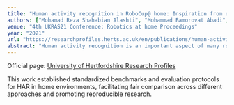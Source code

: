 ```yaml
---
title: "Human activity recognition in RoboCup@ home: Inspiration from online benchmarks"
authors: ["Mohamad Reza Shahabian Alashti", "Mohammad Bamorovat Abadi", "Patrick Holthaus", "Catherine Menon", "Farshid Amirabdollahian"]
venue: "4th UKRAS21 Conference: Robotics at home Proceedings"
year: "2021"
url: "https://researchprofiles.herts.ac.uk/en/publications/human-activity-recognition-in-robocuphome-inspiration-from-online/"
abstract: "Human activity recognition is an important aspect of many robotics applications. In this paper, we discuss how well the RoboCup@home competition accounts for the importance of such recognition algorithms. Using public benchmarks as an inspiration, we propose to add a new task that specifically tests the performance of human activity recognition in this league. We suggest that human-robot interaction research in general can benefit from the addition of such a task as RoboCup@home is considered to accelerate, regulate, and consolidate the field."
---
```


Official page: [University of Hertfordshire Research Profiles](https://researchprofiles.herts.ac.uk/en/publications/human-activity-recognition-in-robocuphome-inspiration-from-online/)

This work established standardized benchmarks and evaluation protocols for HAR in home environments, facilitating fair comparison across different approaches and promoting reproducible research.

